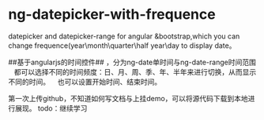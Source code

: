 # ng-datepicker-with-frequence
datepicker and datepicker-range for angular &amp;bootstrap,which you can change frequence(year\month\quarter\half year\day to display date。



##基于angularjs的时间控件##
 ，分为ng-date单时间与ng-date-range时间范围
    都可以选择不同的时间频度：日、月、周、季、年、半年来进行切换，从而显示不同的时间。
    也可以设置开始时间、结束时间。
   
  
  
<tr>
<tab>
<td>
<tr>  
第一次上传github，不知道如何写文档与上挂demo，可以将源代码下载到本地进行展现。
 
 
 
<tr>
todo：继续学习
